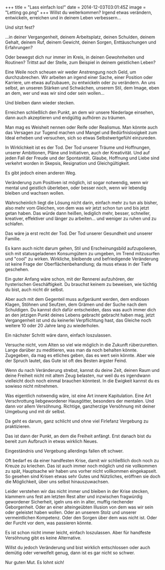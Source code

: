+++
title = "Lass einfach los!"
date = 2014-12-03T03:01:45Z
image = "Letting go.png"
+++
Willst du weiterkommen? Irgend etwas verändern, entwickeln, erreichen und in deinem Leben verbessern...

Und sitzt fest?

...in deiner Vergangenheit, deinem Arbeitsplatz, deinen Schulden, deinem Gehalt, deinem Ruf, deinem Gewicht, deinen Sorgen, Enttäuschungen und Erfahrungen?

Oder bewegst dich nur immer im Kreis, in deinen  Gewohnheiten und Routinen? Trittst auf der Stelle, zum Beispiel in deinem geistlichen Leben?

Eine Weile noch scheuen wir weder Anstrengung noch Geld, um durchzubrechen. Wir arbeiten an irgend einer Sache, einer Position oder Karriere, um etwas aufzubauen, zu entwickeln oder zu verändern. An uns selbst, an unseren Stärken und Schwächen, unserem Stil, dem Image, eben an dem, wer und was wir sind oder sein wollen...

Und bleiben dann wieder stecken.

Erreichen schließlich den Punkt, an dem wir unsere Niederlage einsehen, dann auch akzeptieren und endgültig aufhören zu träumen.

Man mag es Weisheit nennen oder Reife oder Realismus. Man könnte auch das Versagen zur Tugend machen und Mangel und Bedürfnislosigkeit zum Ideal erheben und versuchen, sich so etwas Selbstwertgefühl einzureden.

In Wirklichkeit ist es der Tod. Der Tod unserer Träume und Hoffnungen, unserer Ambitionen, Pläne und Initiativen, auch der Kreativität. Und auf jeden Fall der Freude und der Spontanität. Glaube, Hoffnung und Liebe sind verkehrt worden in Skepsis, Resignation und Gleichgültigkeit.

Es gibt jedoch einen anderen Weg.

Veränderung zum Positiven ist möglich, ist sogar notwendig, wenn wir mental und geistlich überleben, oder besser noch, wenn wir lebendig bleiben und wachsen wollen.

Wahrscheinlich liegt die Lösung nicht darin, einfach mehr zu tun als bisher, also mehr vom Gleichen, von dem was wir jetzt schon tun und bis jetzt getan haben. Das würde dann heißen, lediglich mehr, besser, schneller, kreativer, effektiver und länger zu arbeiten... und weniger zu ruhen und zu schlafen.

Das wäre ja erst recht der Tod. Der Tod unserer Gesundheit und unserer Familie.

Es kann auch nicht darum gehen, Stil und Erscheinungsbild aufzupolieren, sich mit statusgeladenen Konsumgütern zu umgeben, im Trend mitzusurfen und "cool" zu wirken. Wirkliche, bleibende und befriedigende Veränderung ist keine Frage der Oberflächenbehandlung; da muss etwas in der Tiefe geschehen.

Ein guter Anfang wäre schon, mit der Rennerei aufzuhören, der hysterischen Geschäftigkeit. Du brauchst keinem zu beweisen, wie tüchtig du bist, auch nicht dir selbst.

Aber auch mit dem Gegenteil muss aufgeräumt werden, dem endlosen Klagen, Stöhnen und Seufzen, dem  Grämen und der Suche nach dem Schuldigen. Du kannst dich dafür entscheiden, dass was auch immer dich an den jetzigen Punkt deines Lebens gebracht gebracht haben mag, jetzt Vergangenheit ist und du keinerlei Verpflichtung hast, das Gleiche noch weitere 10 oder 20 Jahre lang zu wiederholen.

Ein nächster Schritt wäre dann, einfach loszulassen.

Versuche nicht, vom Alten so viel wie möglich in die Zukunft rüberzuretten. Lange darüber zu meditieren, was man da noch behalten könnte. Zugegeben, da mag es etliches geben, das es wert sein könnte. Aber wie der Spruch lautet, das Gute ist oft des Besten ärgster Feind.

Wenn du nach Veränderung strebst, kannst du deine Zeit, deinen Raum und deine Freiheit nicht mit altem Zeug belasten, nur weil du es irgendwann vielleicht doch noch einmal brauchen könntest. In die Ewigkeit kannst du es sowieso nicht mitnehmen.

Was eigentlich notwendig wäre, ist eine Art innere Kapitulation. Eine Art Verschrottung liebgewordener Hausgötter, besonders der mentalen. Und dann vor allem Versöhnung. Richtige, ganzherzige Versöhnung mit deiner Umgebung und mit dir selbst.

Da geht es darum, ganz schlicht und ohne viel Firlefanz Vergebung zu praktizieren.

Das ist dann der Punkt, an dem die Freiheit anfängt. Erst danach bist du bereit zum Aufbruch in etwas wirklich Neues.

Eingeständnis und Vergebung allerdings fallen oft schwer.

Oft bedarf es da einer handfesten Krise, damit wir schließlich doch noch zu Kreuze zu kriechen. Das ist auch immer noch möglich und nie vollkommen zu spät, Hauptsache wir haben uns vorher nicht vollkommen eingekapselt. So gesehen sind Krisen etwas sehr Gutes und Nützliches, eröffnen sie doch die Möglichkeit, über uns selbst hinauszuwachsen.

Leider verstehen wir das nicht immer und bleiben in der Krise stecken, klammern uns fest am letzten Rest alter und inzwischen fragwürdig gewordener Sicherheit, igeln uns ein in alter, muffig riechender Geborgenheit. Oder an einer alteingeübten Illusion von dem was wir sein oder geleistet haben wollen. Oder an unserem Stolz und unserer vermeintlichen Kompetenz. Oder den Sorgen über dem was nicht ist. Oder der Furcht vor dem, was passieren könnte.

Es ist schon nicht immer leicht, einfach loszulassen. Aber für handfeste Versöhnung gibt es keine Alternative.

Willst du jedoch Veränderung und bist wirklich entschlossen oder auch demütig oder verweifelt genug, dann ist es gar nicht so schwer.

Nur guten Mut. Es lohnt sich!
